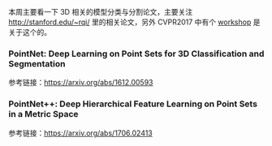 本周主要看一下 3D 相关的模型分类与分割论文，主要关注 <http://stanford.edu/~rqi/> 里的相关论文，另外 CVPR2017 中有个 [workshop](http://3ddl.stanford.edu/) 是关于这个的。

### PointNet: Deep Learning on Point Sets for 3D Classification and Segmentation

参考链接：<https://arxiv.org/abs/1612.00593>

### PointNet++: Deep Hierarchical Feature Learning on Point Sets in a Metric Space

参考链接：<https://arxiv.org/abs/1706.02413>
